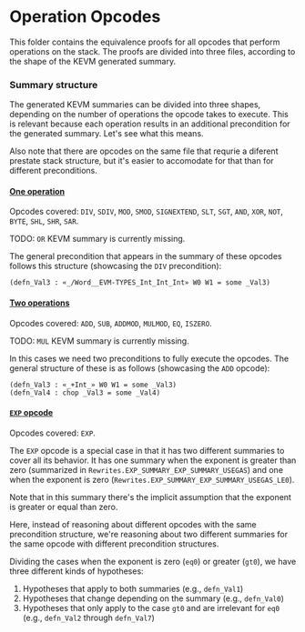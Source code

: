 # Operation Opcodes

This folder contains the equivalence proofs for all opcodes that perform operations on the stack.
The proofs are divided into three files, according to the shape of the KEVM generated summary.

### Summary structure

The generated KEVM summaries can be divided into three shapes, depending on the number of operations the opcode takes to execute.
This is relevant because each operation results in an additional precondition for the generated summary. Let's see what this means.

Also note that there are opcodes on the same file that requrie a diferent prestate stack structure,
but it's easier to accomodate for that than for different preconditions.

#### [**One operation**](./OneOpEquivalence.lean)

Opcodes covered: `DIV`, `SDIV`, `MOD`, `SMOD`, `SIGNEXTEND`, `SLT`, `SGT`, `AND`, `XOR`, `NOT`, `BYTE`, `SHL`, `SHR`, `SAR`.

TODO: `OR` KEVM summary is currently missing.

The general precondition that appears in the summary of these opcodes follows this structure (showcasing the `DIV` precondition):

```lean
(defn_Val3 : «_/Word__EVM-TYPES_Int_Int_Int» W0 W1 = some _Val3)
```

#### [**Two operations**](./TwoOpEquivalence.lean)

Opcodes covered: `ADD`, `SUB`, `ADDMOD`, `MULMOD`, `EQ`, `ISZERO`.

TODO: `MUL` KEVM summary is currently missing.

In this cases we need two preconditions to fully execute the opcodes.
The general structure of these is as follows (showcasing the `ADD` opcode):

```lean
(defn_Val3 : «_+Int_» W0 W1 = some _Val3)
(defn_Val4 : chop _Val3 = some _Val4)
```

#### [**`EXP` opcode**](./ExpEquivalence.lean)

Opcodes covered: `EXP`.

The `EXP` opcode is a special case in that it has two different summaries to cover all its behavior.
It has one summary when the exponent is greater than zero (summarized in `Rewrites.EXP_SUMMARY_EXP_SUMMARY_USEGAS`)
and one when the exponent is zero (`Rewrites.EXP_SUMMARY_EXP_SUMMARY_USEGAS_LE0`).

Note that in this summary there's the implicit assumption that the exponent is greater or equal than zero.

Here, instead of reasoning about different opcodes with the same precondition structure,
we're reasoning about two different summaries for the same opcode with different precondition structures.

Dividing the cases when the exponent is zero (`eq0`) or greater (`gt0`), we have three different kinds of hypotheses:

1. Hypotheses that apply to both summaries (e.g., `defn_Val1`)
2. Hypotheses that change depending on the summary (e.g., `defn_Val0`)
3. Hypotheses that only apply to the case `gt0` and are irrelevant for `eq0`
  (e.g., `defn_Val2` through `defn_Val7`)
